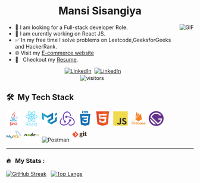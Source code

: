  <h1 align="center">Mansi Sisangiya</h1>
 <img align="right" height="270px" alt="GIF" src="https://camo.githubusercontent.com/5ff9182d12e799168a3bb67b88df7388ae08ede3/68747470733a2f2f6d69726f2e6d656469756d2e636f6d2f6d61782f3837352f312a7164415731546a434e353768316c6275757a766368672e676966" /> 

- 🔭 I am looking for a Full-stack developer Role.
- 💙 I am curently working on React JS.
- ✅ In my free time I solve problems on Leetcode,GeeksforGeeks and HackerRank.
- 🌐 Visit my [E-commerce website](http://fluxfashion.in/)
- 📝 &nbsp; Checkout my [Resume](https://drive.google.com/file/d/1Y6NftrG_B9Qf7SMhzzyVB6qDvwLCEpFg/view?usp=sharing).

<p align ='center'>
<a href="https://www.linkedin.com/in/mansisisangiya/"><img src="https://img.shields.io/badge/linkedin-%230077B5.svg?&style=for-the-badge&logo=linkedin&logoColor=white" alt="LinkedIn" /></a>&nbsp;
<a href="mailto:mansisisangiya271@gmail.com"><img src="https://img.shields.io/badge/gmail-%23D14836.svg?&style=for-the-badge&logo=gmail&logoColor=white" alt="LinkedIn" /></a>
 <br>
 <img align="center" alt="visitors" src="https://gpvc.arturio.dev/mansisisangiya" />&nbsp;
</p>

<h2> 🛠 &nbsp;My Tech Stack</h2>
<p>
<img src="https://github.com/devicons/devicon/blob/master/icons/java/java-original-wordmark.svg" title="Java" alt="Java" width="40" height="40"/>&nbsp;
<img src="https://github.com/devicons/devicon/blob/master/icons/react/react-original-wordmark.svg" title="React" alt="React" width="40" height="40"/>&nbsp;
<img src="https://github.com/devicons/devicon/blob/master/icons/materialui/materialui-original.svg" title="Material UI" alt="Material UI" width="40" height="40"/>&nbsp;
<img src="https://github.com/devicons/devicon/blob/master/icons/redux/redux-original.svg" title="Redux" alt="Redux " width="40" height="40"/>&nbsp;
<img src="https://github.com/devicons/devicon/blob/master/icons/css3/css3-plain-wordmark.svg"  title="CSS3" alt="CSS" width="40" height="40"/>&nbsp;
<img src="https://github.com/devicons/devicon/blob/master/icons/html5/html5-original.svg" title="HTML5" alt="HTML" width="40" height="40"/>&nbsp;
<img src="https://github.com/devicons/devicon/blob/master/icons/javascript/javascript-original.svg" title="JavaScript" alt="JavaScript" width="40" height="40"/>&nbsp;
<img src="https://github.com/devicons/devicon/blob/master/icons/firebase/firebase-plain-wordmark.svg" title="Firebase" alt="Firebase" width="40" height="40"/>&nbsp;
<img src="https://github.com/devicons/devicon/blob/master/icons/gatsby/gatsby-original.svg" title="Gatsby"  alt="Gatsby" width="40" height="40"/>&nbsp;
<img src="https://github.com/devicons/devicon/blob/master/icons/mysql/mysql-original-wordmark.svg" title="MySQL"  alt="MySQL" width="40" height="40"/>&nbsp;
<img src="https://github.com/devicons/devicon/blob/master/icons/nodejs/nodejs-original-wordmark.svg" title="NodeJS" alt="NodeJS" width="40" height="40"/>&nbsp;
<img src="https://www.vectorlogo.zone/logos/getpostman/getpostman-icon.svg" title="Postman"  alt="Postman" width="40" height="40"/>&nbsp;
<img src="https://github.com/devicons/devicon/blob/master/icons/git/git-original-wordmark.svg" title="Git" **alt="Git" width="40" height="40"/>&nbsp;
</p>


---

### 🔥 &nbsp; My Stats :
[![GitHub Streak](http://github-readme-streak-stats.herokuapp.com?user=mansisisangiya&theme=dark&background=000000)](https://git.io/streak-stats) &nbsp;
[![Top Langs](https://github-readme-stats.vercel.app/api/top-langs/?username=mansisisangiya&layout=compact&theme=vision-friendly-dark)](https://github.com/anuraghazra/github-readme-stats)


